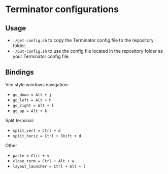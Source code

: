 # Terminator configurations
## Usage
* `./get-config.sh` to copy the Terminator config file to the repository folder.
* `./put-config.sh` to use the config file located in the repository folder as your Terminator config file.

## Bindings
Vim style windows navigation:
* `go_down = Alt + j`
* `go_left = Alt + h`
* `go_right = Alt + l`
* `go_up = Alt + k`
  
Split terminal:
* `split_vert = Ctrl + d`
* `split_horiz = Ctrl + Shift + d`

Other
* `paste = Ctrl + v`
* `close_term = Ctrl + Alt + w`
* `layout_launcher = Ctrl + Alt + l`
